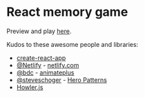 # React memory game

Preview and play [here](https://react-memory-emojis.netlify.com/).

Kudos to these awesome people and libraries:
- [create-react-app](https://github.com/facebook/create-react-app)
- [@Netlify](https://twitter.com/Netlify) - [netlify.com](https://www.netlify.com/)
- [@bdc](https://twitter.com/bdc) - [animateplus](https://github.com/bendc/animateplus)
- [@steveschoger](https://twitter.com/steveschoger) - [Hero Patterns](https://www.heropatterns.com/)
- [Howler.js](https://howlerjs.com/)